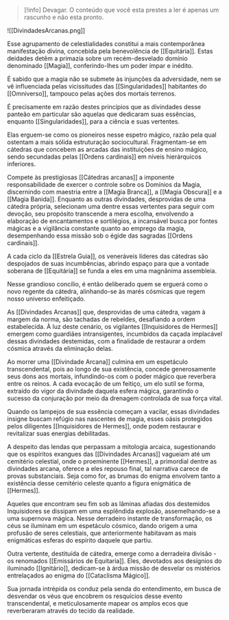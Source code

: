 >[!info] Devagar.
>O conteúdo que você esta prestes a ler é apenas um rascunho e não esta pronto.

![[DivindadesArcanas.png]]

Esse agrupamento de celestialidades constitui a mais contemporânea manifestação divina, concebida pela benevolência de [[Equitária]]. Estas deidades detêm a primazia sobre um recém-desvelado domínio denominado [[Magia]], conferindo-lhes um poder ímpar e inédito.

É sabido que a magia não se submete às injunções da adversidade, nem se vê influenciada pelas vicissitudes das [[Singularidades]] habitantes do [[Omniverso]], tampouco pelas ações dos mortais terrenos. 

É precisamente em razão destes princípios que as divindades desse panteão em particular são aquelas que dedicaram suas essências, enquanto [[Singularidades]], para a ciência e suas vertentes.

Elas erguem-se como os pioneiros nesse espetro mágico, razão pela qual ostentam a mais sólida estruturação sociocultural. Fragmentam-se em cátedras que concebem as arcadas das instituições de ensino mágico, sendo secundadas pelas [[Ordens cardinais]] em níveis hierárquicos inferiores.

Compete às prestigiosas [[Cátedras arcanas]] a imponente responsabilidade de exercer o controle sobre os Domínios da Magia, discernindo com maestria entre a [[Magia Branca]], a [[Magia Obscura]] e a [[Magia Banida]]. Enquanto as outras divindades, desprovidas de uma cátedra própria, selecionam uma dentre essas vertentes para seguir com devoção, seu propósito transcende a mera escolha, envolvendo a elaboração de encantamentos e sortilégios, a incansável busca por fontes mágicas e a vigilância constante quanto ao emprego da magia, desempenhando essa missão sob o égide das sagradas [[Ordens cardinais]].

A cada ciclo da [[Estrela Guia]], os veneráveis líderes das cátedras são despojados de suas incumbências, abrindo espaço para que a vontade soberana de [[Equitária]] se funda a eles em uma magnânima assembleia. 

Nesse grandioso concílio, é então deliberado quem se erguerá como o novo regente da cátedra, alinhando-se às marés cósmicas que regem nosso universo enfeitiçado.

As [[Divindades Arcanas]] que, desprovidas de uma cátedra, vagam à margem da norma, são tachadas de rebeldes, desafiando a ordem estabelecida. À luz deste cenário, os vigilantes [[Inquisidores de Hermes]] emergem como guardiães intransigentes, incumbidos da caçada implacável dessas divindades destemidas, com a finalidade de restaurar a ordem cósmica através da eliminação delas.

Ao morrer uma [[Divindade Arcana]] culmina em um espetáculo transcendental, pois ao longo de sua existência, concede generosamente seus dons aos mortais, infundindo-os com o poder mágico que reverbera entre os reinos. A cada evocação de um feitiço, um elo sutil se forma, extraído do vigor da divindade daquela esfera mágica, garantindo o sucesso da conjuração por meio da drenagem controlada de sua força vital.

Quando os lampejos de sua essência começam a vacilar, essas divindades insigne buscam refúgio nas nascentes de magia, esses oásis protegidos pelos diligentes [[Inquisidores de Hermes]], onde podem restaurar e revitalizar suas energias debilitadas.

A despeito das lendas que perpassam a mitologia arcaica, sugestionando que os espíritos exangues das [[Divindades Arcanas]] vagueiam até um cemitério celestial, onde o proeminente [[Hermes]], a primordial dentre as divindades arcana, oferece a eles repouso final, tal narrativa carece de provas substanciais. Seja como for, as brumas do enigma envolvem tanto a existência desse cemitério celeste quanto a figura enigmática de [[Hermes]].

Aqueles que encontram seu fim sob as lâminas afiadas dos destemidos Inquisidores se dissipam em uma esplêndida explosão, assemelhando-se a uma supernova mágica. Nesse derradeiro instante de transformação, os céus se iluminam em um espetáculo cósmico, dando origem a uma profusão de seres celestiais, que anteriormente habitavam as mais enigmáticas esferas do espírito daquele que partiu.

Outra vertente, destituída de cátedra, emerge como a derradeira divisão - os renomados [[Emissários de Equitaria]]. Eles, devotados aos desígnios do iluminado [[Ignitário]], dedicam-se à árdua missão de desvelar os mistérios entrelaçados ao enigma do [[Cataclisma Mágico]]. 

Sua jornada intrépida os conduz pela senda do entendimento, em busca de desvendar os véus que encobrem os resquícios desse evento transcendental, e meticulosamente mapear os amplos ecos que reverberaram através do tecido da realidade.